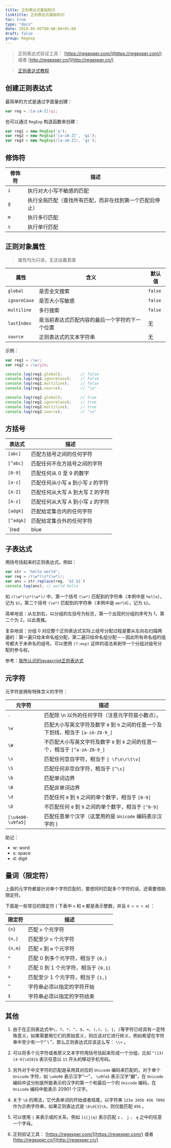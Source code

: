 ```yaml
---
title: 正则表达式基础知识
linktitle: 正则表达式基础知识
toc: true
type: "docs"
date: 2019-05-05T00:00:00+01:00
draft: false
group: Regexp
---
```


>正则表达式验证工具： [https://regexper.com/](https://regexper.com/) 或者 [http://regexper.cn/](http://regexper.cn/)

> [正则表达式教程](https://github.com/ziishaned/learn-regex/blob/master/translations/README-cn.md)

## 创建正则表达式

最简单的方式是通过字面量创建：

```js
var reg = /[a-zA-Z]/gi;
```

也可以通过 `RegExp` 构造函数来创建：

```js
var reg1 = new RegExp('a');
var reg2 = new RegExp('[a-zA-Z]', 'gi');
var reg3 = new RegExp(/[a-zA-Z]/, 'gi');
```


## 修饰符

修饰符 | 描述
--- | ---
`i` | 执行对大小写不敏感的匹配
`g` | 执行全局匹配（查找所有匹配，而非在找到第一个匹配后停止）
`m` | 执行多行匹配
`s` | 执行单行匹配

## 正则对象属性

> 属性均为只读，无法设置其值

| 属性        |  含义                 | 默认值 |
| ---         | ---                  | --- |
| `global`    | 是否全文搜索          | `false` |
| `ignoreCase` | 是否大小写敏感        | `false` |
| `multiline` | 多行搜索              | `false` |
| `lastIndex` | 是当前表达式匹配内容的最后一个字符的下一个位置| 无 |
| `source`    | 正则表达式的文本字符串  | 无 |

示例：

```js
var reg1 = /\w/;
var reg2 = /\w/gim;

console.log(reg1.global);        // false
console.log(reg1.ignoreCase);    // false
console.log(reg1.multiline);     // false
console.log(reg1.source);        // "\w"

console.log(reg2.global);        // true
console.log(reg2.ignoreCase);    // true
console.log(reg2.multiline);     // true
console.log(reg2.source);        // "\w"
```

## 方括号

| 表达式    | 描述 |
| ---       | --- |
| `[abc]` | 匹配方括号之间的任何字符 |
| `[^abc]` | 匹配任何不在方括号之间的字符 |
| `[0-9]` | 匹配任何从 0 至 9 的数字 |
| `[a-z]` | 匹配任何从小写 a 到小写 z 的字符 |
| `[A-Z]` | 匹配任何从大写 A 到大写 Z 的字符 |
| `[A-z]` | 	匹配任何从大写 A 到小写 z 的字符 |
| `[adgk]` | 匹配给定集合内的任何字符 |
| `[^adgk]` | 匹配给定集合外的任何字符 |
| `(red|blue|green)` | 	匹配任何指定的选项 |

## 子表达式

用括号括起来的正则表达式。例如：

```js
var str = 'hello world';
var reg = /(\w*)\s*(\w*)/;
var ans = str.replace(reg, '$2 $1')
console.log(ans); // world hello
```

如 `/(\w*)\s*(\w*)/` 中，第一个括号 `(\w*)` 匹配到的字符串（本例中是 `hello`），记为 `$1`，第二个括号 `(\w*)` 匹配到的字符串（本例中是 `world`），记为 `$2`。

简单地说：从左到右，以分组的左括号为标志，第一个出现的分组的序号为 1，第二个为 2，以此类推。

复杂地说：分组 0 对应整个正则表达式实际上组号分配过程是要从左向右扫描两遍的：第一遍只给未命名组分配，第二遍只给命名组分配－－因此所有命名组的组号都大于未命名的组号。可以使用 `(?:exp)` 这样的语法来剥夺一个分组对组号分配的参与权。

参考：[我所认识的javascript正则表达式](https://www.cnblogs.com/zichi/p/4343009.html)

## 元字符

元字符是拥有特殊含义的字符：

| 元字符    | 描述 |
| ---       | --- |
| `.`       | 匹配除 \n 以外的任何字符（注意元字符是小数点）。 |
| `\w`      | 匹配大小写英文字符及数字 `0` 到 `9` 之间的任意一个及下划线，相当于 `[a-zA-Z0-9_]` |
| `\W`      | 不匹配大小写英文字符及数字 `0` 到 `9` 之间的任意一个，相当于 `[^a-zA-Z0-9_]` |
| `\s`      | 匹配任何空白字符，相当于 `[ \f\n\r\t\v]` |
| `\S`      | 匹配任何非空白字符，相当于 `[^\s]` |
| `\b`      | 匹配单词边界 |
| `\B`      | 匹配非单词边界 |
| `\d`      | 匹配任何 `0` 到 `9` 之间的单个数字，相当于 `[0-9]` |
| `\D`      | 不匹配任何 `0` 到 `9` 之间的单个数字，相当于 `[^0-9]` |
| `[\u4e00-\u9fa5]` | 匹配任意单个汉字（这里用的是 `Unicode` 编码表示汉字的 ) |

助记：
+ w: word
+ s: space
+ d: digit

## 量词（限定符）

上面的元字符都是针对单个字符匹配的，要想同时匹配多个字符的话，还需要借助限定符。

下面是一些常见的限定符 ( 下表中 `n` 和 `m` 都是表示整数，并且 `0 < n < m`) ： 

| 限定符  | 描述                                 |
| ---     | ---                                  |
| `{n}`   | 匹配 `n` 个元字符                    |
| `{n,}`  | 匹配至少 `n` 个元字符                |
| `{n,m}` | 匹配 `n` 到 `m` 个元字符             |
| `*`     | 匹配 0 到多个元字符，相当于 `{0,}`   |
| `?`     | 匹配 0 到 1 个元字符，相当于 `{0,1}` |
| `+`     | 匹配至少 1 个元字符，相当于 `{1,}`   |
| `^`     | 字符串必须以指定的字符开始           |
| `$`     | 字符串必须以指定的字符结束           |

## 其他
1. 由于在正则表达式中`\`、`?`、`*`、`^`、`$`、`+`、`(`、`)`、`|`、`{`、`[`等字符已经具有一定特殊意义，如果需要用它们的原始意义，则应该对它进行转义，例如希望在字符串中至少有一个“ \ ”，那么正则表达式应该这么写： `\\+` 。

2. 可以将多个元字符或者原义文本字符用括号括起来形成一个分组，比如 `^(13)[4-9]\d{8}$` 表示任意以 `13` 开头的移动手机号码。

3. 另外对于中文字符的匹配是采用其对应的 `Unicode` 编码来匹配的，对于单个 `Unicode` 字符，如 `\u4e00` 表示汉字“一”， `\u9fa5`  表示汉字“龥”，在 `Unicode` 编码中这分别是所能表示的汉字的第一个和最后一个的 `Unicode` 编码，在 `Unicode` 编码中能表示 20901 个汉字。

4. 关于 `\b` 的用法，它代表单词的开始或者结尾，以字符串 `123a 345b 456 789d` 作为示例字符串，如果正则表达式是 `\b\d{3}\b`，则仅能匹配 `456` 。

5. 可以使用 `|` 来表示或的关系，例如 `[z|j|q]` 表示匹配 `z` 、 `j` 、 `q` 之中的任意一个字母。

6. 正则验证工具： [https://regexper.com/](https://regexper.com/) 或者 [http://regexper.cn/](http://regexper.cn/)

